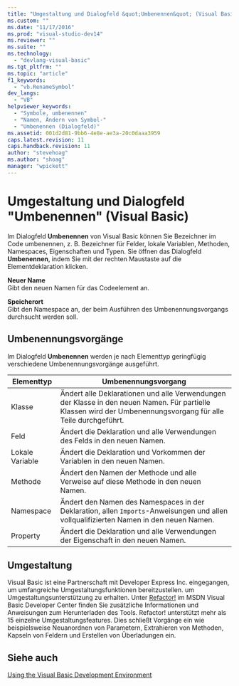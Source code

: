 ```yaml
---
title: "Umgestaltung und Dialogfeld &quot;Umbenennen&quot; (Visual Basic) | Microsoft Docs"
ms.custom: ""
ms.date: "11/17/2016"
ms.prod: "visual-studio-dev14"
ms.reviewer: ""
ms.suite: ""
ms.technology: 
  - "devlang-visual-basic"
ms.tgt_pltfrm: ""
ms.topic: "article"
f1_keywords: 
  - "vb.RenameSymbol"
dev_langs: 
  - "VB"
helpviewer_keywords: 
  - "Symbole, umbenennen"
  - "Namen, Ändern von Symbol-"
  - "Umbenennen (Dialogfeld)"
ms.assetid: 001d2d81-9bb6-4e8e-ae3a-20c0daaa3959
caps.latest.revision: 11
caps.handback.revision: 11
author: "stevehoag"
ms.author: "shoag"
manager: "wpickett"
---
```

# Umgestaltung und Dialogfeld &quot;Umbenennen&quot; (Visual Basic)
Im Dialogfeld **Umbenennen** von Visual Basic können Sie Bezeichner im Code umbenennen, z. B. Bezeichner für Felder, lokale Variablen, Methoden, Namespaces, Eigenschaften und Typen.  Sie öffnen das Dialogfeld **Umbenennen**, indem Sie mit der rechten Maustaste auf die Elementdeklaration klicken.  
  
 **Neuer Name**  
 Gibt den neuen Namen für das Codeelement an.  
  
 **Speicherort**  
 Gibt den Namespace an, der beim Ausführen des Umbenennungsvorgangs durchsucht werden soll.  
  
## Umbenennungsvorgänge  
 Im Dialogfeld **Umbenennen** werden je nach Elementtyp geringfügig verschiedene Umbenennungsvorgänge ausgeführt.  
  
|Elementtyp|Umbenennungsvorgang|  
|----------------|-------------------------|  
|Klasse|Ändert alle Deklarationen und alle Verwendungen der Klasse in den neuen Namen.  Für partielle Klassen wird der Umbenennungsvorgang für alle Teile durchgeführt.|  
|Feld|Ändert die Deklaration und alle Verwendungen des Felds in den neuen Namen.|  
|Lokale Variable|Ändert die Deklaration und Vorkommen der Variablen in den neuen Namen.|  
|Methode|Ändert den Namen der Methode und alle Verweise auf diese Methode in den neuen Namen.|  
|Namespace|Ändert den Namen des Namespaces in der Deklaration, allen `Imports`\-Anweisungen und allen vollqualifizierten Namen in den neuen Namen.|  
|Property|Ändert die Deklaration und alle Verwendungen der Eigenschaft in den neuen Namen.|  
  
## Umgestaltung  
 Visual Basic ist eine Partnerschaft mit Developer Express Inc. eingegangen, um umfangreiche Umgestaltungsfunktionen bereitzustellen.  um Umgestaltungsunterstützung zu erhalten.  Unter [Refactor\!](http://go.microsoft.com/fwlink/?LinkId=155788) im MSDN Visual Basic Developer Center finden Sie zusätzliche Informationen und Anweisungen zum Herunterladen des Tools.  Refactor\!  unterstützt mehr als 15 einzelne Umgestaltungsfeatures.  Dies schließt Vorgänge ein wie beispielsweise Neuanordnen von Parametern, Extrahieren von Methoden, Kapseln von Feldern und Erstellen von Überladungen ein.  
  
## Siehe auch  
 [Using the Visual Basic Development Environment](../../../visual-basic/developing-apps/using-ide/using-the-visual-basic-development-environment.md)
